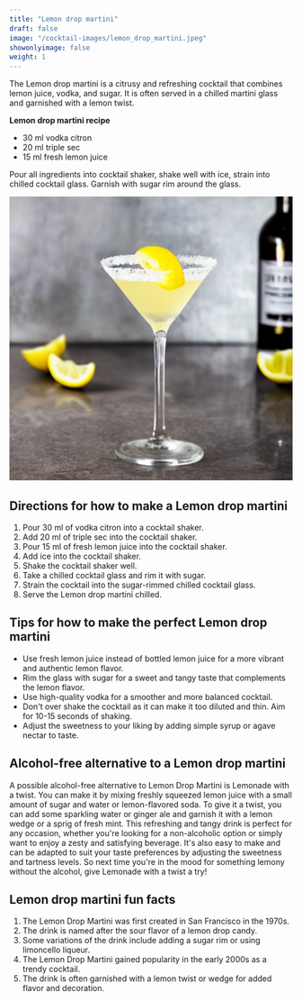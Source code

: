 ```yaml
---
title: "Lemon drop martini"
draft: false
image: "/cocktail-images/lemon_drop_martini.jpeg"
showonlyimage: false
weight: 1
---
```


The Lemon drop martini is a citrusy and refreshing cocktail that combines lemon juice, vodka, and sugar. It is often served in a chilled martini glass and garnished with a lemon twist.

<!--more-->

**Lemon drop martini recipe**

- 30 ml vodka citron
- 20 ml triple sec
- 15 ml fresh lemon juice


Pour all ingredients into cocktail shaker, shake well with ice, strain into chilled cocktail glass. Garnish with sugar rim around the glass.

![](/cocktail-images/lemon_drop_martini.jpeg)


## Directions for how to make a Lemon drop martini

1. Pour 30 ml of vodka citron into a cocktail shaker.
2. Add 20 ml of triple sec into the cocktail shaker.
3. Pour 15 ml of fresh lemon juice into the cocktail shaker.
4. Add ice into the cocktail shaker.
5. Shake the cocktail shaker well.
6. Take a chilled cocktail glass and rim it with sugar.
7. Strain the cocktail into the sugar-rimmed chilled cocktail glass.
8. Serve the Lemon drop martini chilled.

## Tips for how to make the perfect Lemon drop martini

- Use fresh lemon juice instead of bottled lemon juice for a more vibrant and authentic lemon flavor.
- Rim the glass with sugar for a sweet and tangy taste that complements the lemon flavor.
- Use high-quality vodka for a smoother and more balanced cocktail.
- Don't over shake the cocktail as it can make it too diluted and thin. Aim for 10-15 seconds of shaking.
- Adjust the sweetness to your liking by adding simple syrup or agave nectar to taste.

## Alcohol-free alternative to a Lemon drop martini

A possible alcohol-free alternative to Lemon Drop Martini is Lemonade with a twist. You can make it by mixing freshly squeezed lemon juice with a small amount of sugar and water or lemon-flavored soda. To give it a twist, you can add some sparkling water or ginger ale and garnish it with a lemon wedge or a sprig of fresh mint. This refreshing and tangy drink is perfect for any occasion, whether you're looking for a non-alcoholic option or simply want to enjoy a zesty and satisfying beverage. It's also easy to make and can be adapted to suit your taste preferences by adjusting the sweetness and tartness levels. So next time you're in the mood for something lemony without the alcohol, give Lemonade with a twist a try!

## Lemon drop martini fun facts

1. The Lemon Drop Martini was first created in San Francisco in the 1970s.
2. The drink is named after the sour flavor of a lemon drop candy.
3. Some variations of the drink include adding a sugar rim or using limoncello liqueur.
4. The Lemon Drop Martini gained popularity in the early 2000s as a trendy cocktail.
5. The drink is often garnished with a lemon twist or wedge for added flavor and decoration.
